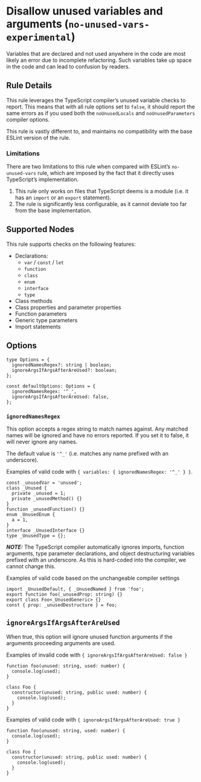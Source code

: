 Disallow unused variables and arguments (`no-unused-vars-experimental`)
=======================================================================

Variables that are declared and not used anywhere in the code are most likely an error due to incomplete refactoring. Such variables take up space in the code and can lead to confusion by readers.

Rule Details
------------

This rule leverages the TypeScript compiler’s unused variable checks to report. This means that with all rule options set to `false`, it should report the same errors as if you used both the `noUnusedLocals` and `noUnusedParameters` compiler options.

This rule is vastly different to, and maintains no compatibility with the base ESLint version of the rule.

### Limitations

There are two limitations to this rule when compared with ESLint’s `no-unused-vars` rule, which are imposed by the fact that it directly uses TypeScript’s implementation.

1.  This rule only works on files that TypeScript deems is a module (i.e. it has an `import` or an `export` statement).
2.  The rule is significantly less configurable, as it cannot deviate too far from the base implementation.

Supported Nodes
---------------

This rule supports checks on the following features:

-   Declarations:
    -   `var` / `const` / `let`
    -   `function`
    -   `class`
    -   `enum`
    -   `interface`
    -   `type`
-   Class methods
-   Class properties and parameter properties
-   Function parameters
-   Generic type parameters
-   Import statements

Options
-------

    type Options = {
      ignoredNamesRegex?: string | boolean;
      ignoreArgsIfArgsAfterAreUsed?: boolean;
    };

    const defaultOptions: Options = {
      ignoredNamesRegex: '^_',
      ignoreArgsIfArgsAfterAreUsed: false,
    };

### `ignoredNamesRegex`

This option accepts a regex string to match names against. Any matched names will be ignored and have no errors reported. If you set it to false, it will never ignore any names.

The default value is `'^_'` (i.e. matches any name prefixed with an underscore).

Examples of valid code with `{ variables: { ignoredNamesRegex: '^_' } }`.

    const _unusedVar = 'unused';
    class _Unused {
      private _unused = 1;
      private _unusedMethod() {}
    }
    function _unusedFunction() {}
    enum _UnusedEnum {
      a = 1,
    }
    interface _UnusedInterface {}
    type _UnusedType = {};

***NOTE:*** The TypeScript compiler automatically ignores imports, function arguments, type parameter declarations, and object destructuring variables prefixed with an underscore. As this is hard-coded into the compiler, we cannot change this.

Examples of valid code based on the unchangeable compiler settings

    import _UnusedDefault, { _UnusedNamed } from 'foo';
    export function foo(_unusedProp: string) {}
    export class Foo<_UnusedGeneric> {}
    const { prop: _unusedDestructure } = foo;

`ignoreArgsIfArgsAfterAreUsed`
------------------------------

When true, this option will ignore unused function arguments if the arguments proceeding arguments are used.

Examples of invalid code with `{ ignoreArgsIfArgsAfterAreUsed: false }`

    function foo(unused: string, used: number) {
      console.log(used);
    }

    class Foo {
      constructor(unused: string, public used: number) {
        console.log(used);
      }
    }

Examples of valid code with `{ ignoreArgsIfArgsAfterAreUsed: true }`

    function foo(unused: string, used: number) {
      console.log(used);
    }

    class Foo {
      constructor(unused: string, public used: number) {
        console.log(used);
      }
    }
